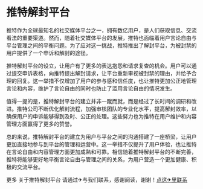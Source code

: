 # 推特解封平台

推特作为全球最知名的社交媒体平台之一，拥有数亿用户，是人们获取信息、交流看法的重要渠道。然而，随着社交媒体平台的发展，推特也面临着用户言论自由与平台管理之间的平衡问题。为了应对这一挑战，推特推出了解封平台，为被封禁的用户提供了一个申诉和解封的途径。

推特解封平台的设立，让用户有了更多的表达抱怨和请求复查的机会。用户可以通过提交申诉表格，向推特提出解封请求，让平台重新审视被封禁的理由，并给予合理的回复。这一举措不仅增加了用户的参与感和信任度，也让推特更加公正地管理言论和内容，维护了言论自由的同时也防止了滥用言论自由的情况发生。

值得一提的是，推特解封平台的建立并非一蹴而就，而是经过了长时间的调研和改进。推特公司不断优化解封流程，加强审核团队的专业化水平，提高解封效率，以确保用户的申诉能够得到及时、公正的处理。这些努力也为推特在用户维护和内容管理方面赢得了更多的赞誉。

总的来说，推特解封平台的建立为用户与平台之间的沟通搭建了一座桥梁，让用户更加直接地参与到平台的管理和运营中。这一举措不仅提升了用户体验，也让推特在言论自由和内容管理方面更加成熟和可靠。相信随着推特解封平台的不断完善，推特将能够更好地平衡言论自由与管理之间的关系，为用户营造一个更加健康、积极的交流平台。

更多 关于推特解封平台 请通过✈与我们联系，感谢阅读，谢谢！[点这✈里联系](https://a.k02.cc)